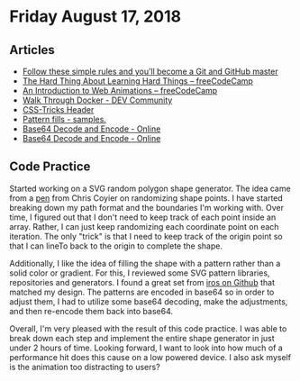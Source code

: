 
# Friday August 17, 2018

## Articles

- [Follow these simple rules and you’ll become a Git and GitHub master](https://medium.freecodecamp.org/follow-these-simple-rules-and-youll-become-a-git-and-github-master-e1045057468f)
- [The Hard Thing About Learning Hard Things – freeCodeCamp](https://medium.freecodecamp.org/the-hard-thing-about-learning-hard-things-168e655ac7f2)
- [An Introduction to Web Animations – freeCodeCamp](https://medium.freecodecamp.org/an-introduction-to-web-animations-86f45de2a871)
- [Walk Through Docker - DEV Community](https://dev.to/samsha1/walk-through-docker-5bm3)
- [CSS-Tricks Header](https://codepen.io/chriscoyier/pen/dNoMqx)
- [Pattern fills - samples.](http://iros.github.io/patternfills/)
- [Base64 Decode and Encode - Online](https://www.base64decode.org/)
- [Base64 Decode and Encode - Online](https://www.base64encode.org/)

## Code Practice

Started working on a SVG random polygon shape generator. The idea came from a [pen](https://codepen.io/chriscoyier/details/dNoMqx/) from Chris Coyier on randomizing shape points. I have started breaking down my path format and the boundaries I'm working with. Over time, I figured out that I don't need to keep track of each point inside an array. Rather, I can just keep randomizing each coordinate point on each iteration. The only "trick" is that I need to keep track of the origin point so that I can lineTo back to the origin to complete the shape.

Additionally, I like the idea of filling the shape with a pattern rather than a solid color or gradient. For this, I reviewed some SVG pattern libraries, repositories and generators. I found a great set from [iros on Github](http://iros.github.io/patternfills/) that matched my design. The patterns are encoded in base64 so in order to adjust them, I had to utilize some base64 decoding, make the adjustments, and then re-encode them back into base64.

Overall, I'm very pleased with the result of this code practice. I was able to break down each step and implement the entire shape generator in just under 2 hours of time. Looking forward, I want to look into how much of a performance hit does this cause on a low powered device. I also ask myself is the animation too distracting to users?